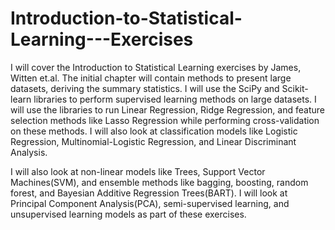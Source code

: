 # Introduction-to-Statistical-Learning---Exercises

I will cover the Introduction to Statistical Learning exercises by James, Witten et.al. The initial chapter will contain methods to present large datasets, deriving the summary statistics. I will use the SciPy and Scikit-learn libraries to perform supervised learning methods on large datasets. I will use the libraries to run Linear Regression, Ridge Regression, and feature selection methods like Lasso Regression while performing cross-validation on these methods. I will also look at classification models like Logistic Regression, Multinomial-Logistic Regression, and Linear Discriminant Analysis. 

I will also look at non-linear models like Trees, Support Vector Machines(SVM), and ensemble methods like bagging, boosting, random forest, and Bayesian Additive Regression Trees(BART). I will look at Principal Component Analysis(PCA), semi-supervised learning, and unsupervised learning models as part of these exercises.
